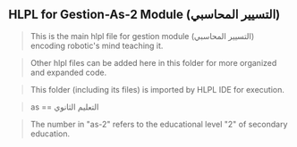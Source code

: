 ## HLPL for Gestion-As-2 Module (التسيير المحاسبي)
>This is the main hlpl file for gestion module (التسيير المحاسبي) encoding robotic's mind teaching it.

>Other hlpl files can be added here in this folder for more organized and expanded code.

>This folder (including its files) is imported by HLPL IDE for execution.

>as == التعليم الثانوي

>The number in "as-2" refers to the educational level "2" of secondary education.
